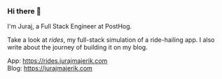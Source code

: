 ### Hi there 👋

I'm Juraj, a Full Stack Engineer at PostHog.

Take a look at *rides*, my full-stack simulation of a ride-hailing app. I also write about the journey of building it on my blog.

App: https://rides.jurajmajerik.com  
Blog: https://jurajmajerik.com
